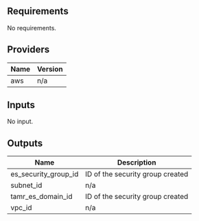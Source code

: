 <!-- BEGINNING OF PRE-COMMIT-TERRAFORM DOCS HOOK -->
## Requirements

No requirements.

## Providers

| Name | Version |
|------|---------|
| aws | n/a |

## Inputs

No input.

## Outputs

| Name | Description |
|------|-------------|
| es\_security\_group\_id | ID of the security group created |
| subnet\_id | n/a |
| tamr\_es\_domain\_id | ID of the security group created |
| vpc\_id | n/a |

<!-- END OF PRE-COMMIT-TERRAFORM DOCS HOOK -->
